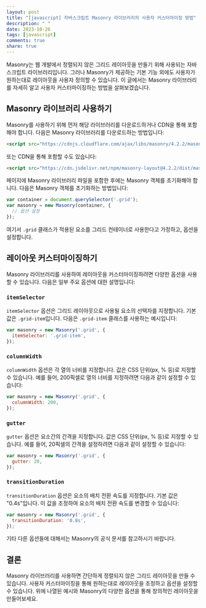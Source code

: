 ```yaml
---
layout: post
title: "[javascript] 자바스크립트 Masonry 라이브러리의 사용자 커스터마이징 방법"
description: " "
date: 2023-10-26
tags: [javascript]
comments: true
share: true
---
```


Masonry는 웹 개발에서 정렬되지 않은 그리드 레이아웃을 만들기 위해 사용되는 자바스크립트 라이브러리입니다. 그러나 Masonry가 제공하는 기본 기능 외에도 사용자가 원하는대로 레이아웃을 사용자 정의할 수 있습니다. 이 글에서는 Masonry 라이브러리를 자세히 알고 사용자 커스터마이징하는 방법을 살펴보겠습니다.

## Masonry 라이브러리 사용하기

Masonry를 사용하기 위해 먼저 해당 라이브러리를 다운로드하거나 CDN을 통해 포함해야 합니다. 다음은 Masonry 라이브러리를 다운로드하는 방법입니다:

```html
<script src="https://cdnjs.cloudflare.com/ajax/libs/masonry/4.2.2/masonry.pkgd.min.js"></script>
```

또는 CDN을 통해 포함할 수도 있습니다:

```html
<script src="https://cdn.jsdelivr.net/npm/masonry-layout@4.2.2/dist/masonry.pkgd.min.js"></script>
```

페이지에 Masonry 라이브러리 파일을 포함한 후에는 Masonry 객체를 초기화해야 합니다. 다음은 Masonry 객체를 초기화하는 방법입니다:

```javascript
var container = document.querySelector('.grid');
var masonry = new Masonry(container, {
  // 옵션 설정
});
```

여기서 `.grid` 클래스가 적용된 요소를 그리드 컨테이너로 사용한다고 가정하고, 옵션을 설정합니다.

## 레이아웃 커스터마이징하기

Masonry 라이브러리를 사용하여 레이아웃을 커스터마이징하려면 다양한 옵션을 사용할 수 있습니다. 다음은 일부 주요 옵션에 대한 설명입니다:

### `itemSelector`

`itemSelector` 옵션은 그리드 레이아웃으로 사용될 요소의 선택자를 지정합니다. 기본 값은 `.grid-item`입니다. 다음은 `.grid-item` 클래스를 사용하는 예시입니다:

```javascript
var masonry = new Masonry('.grid', {
  itemSelector: '.grid-item',
});
```

### `columnWidth`

`columnWidth` 옵션은 각 열의 너비를 지정합니다. 값은 CSS 단위(px, % 등)로 지정할 수 있습니다. 예를 들어, 200픽셀로 열의 너비를 지정하려면 다음과 같이 설정할 수 있습니다:

```javascript
var masonry = new Masonry('.grid', {
  columnWidth: 200,
});
```

### `gutter`

`gutter` 옵션은 요소간의 간격을 지정합니다. 값은 CSS 단위(px, % 등)로 지정할 수 있습니다. 예를 들어, 20픽셀의 간격을 설정하려면 다음과 같이 설정할 수 있습니다:

```javascript
var masonry = new Masonry('.grid', {
  gutter: 20,
});
```

### `transitionDuration`

`transitionDuration` 옵션은 요소의 배치 전환 속도를 지정합니다. 기본 값은 "0.4s"입니다. 이 값을 조정하여 요소의 배치 전환 속도를 변경할 수 있습니다:

```javascript
var masonry = new Masonry('.grid', {
  transitionDuration: '0.8s',
});
```

기타 다른 옵션들에 대해서는 Masonry의 공식 문서를 참고하시기 바랍니다.

## 결론

Masonry 라이브러리를 사용하면 간단하게 정렬되지 않은 그리드 레이아웃을 만들 수 있습니다. 사용자 커스터마이징을 통해 원하는대로 레이아웃을 조정하고 옵션을 설정할 수 있습니다. 위에 나열된 예시와 Masonry의 다양한 옵션을 통해 창의적인 레이아웃을 만들어보세요.